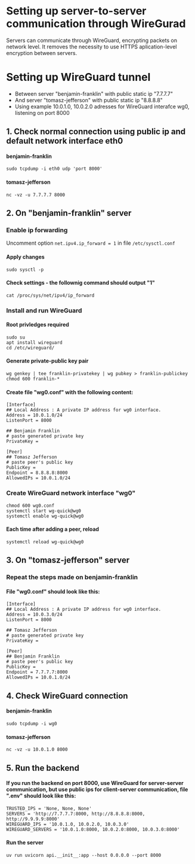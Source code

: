 # Setting up server-to-server communication through WireGurad
Servers can communicate through WireGuard, encrypting packets on network level. It removes the necessity to use HTTPS aplication-level encryption between servers.

# Setting up WireGuard tunnel
- Between server "benjamin-franklin" with public static ip "7.7.7.7"
- And server "tomasz-jefferson" with public static ip "8.8.8.8"
- Using example 10.0.1.0, 10.0.2.0 adresses for WireGuard interafce wg0, listening on port 8000

## 1. Check normal connection using public ip and default network interface eth0
#### benjamin-franklin
```sudo tcpdump -i eth0 udp 'port 8000'```
#### tomasz-jefferson
```nc -vz -u 7.7.7.7 8000```

## 2. On "benjamin-franklin" server
### Enable ip forwarding
Uncomment option ```net.ipv4.ip_forward = 1``` in file ```/etc/sysctl.conf```
#### Apply changes
```sudo sysctl -p```
#### Check settings - the follownig command should output "1"
```cat /proc/sys/net/ipv4/ip_forward```
### Install and run WireGuard
#### Root privledges required
```
sudo su
apt install wireguard
cd /etc/wireguard/
```
#### Generate private-public key pair 
```
wg genkey | tee franklin-privatekey | wg pubkey > franklin-publickey
chmod 600 franklin-*
```
#### Create file "wg0.conf" with the following content:
```
[Interface]
## Local Address : A private IP address for wg0 interface.
Address = 10.0.1.0/24
ListenPort = 8000

## Benjamin Franklin
# paste generated private key
PrivateKey = 

[Peer]
## Tomasz Jefferson
# paste peer's public key
PublicKey = 
Endpoint = 8.8.8.8:8000
AllowedIPs = 10.0.1.0/24
```
### Create WireGuard network interface "wg0"
```
chmod 600 wg0.conf
systemctl start wg-quick@wg0
systemctl enable wg-quick@wg0
```
#### Each time after adding a peer, reload
```systemctl reload wg-quick@wg0```

## 3. On "tomasz-jefferson" server
### Repeat the steps made on benjamin-franklin
#### File "wg0.conf" should look like this:
```
[Interface]
## Local Address : A private IP address for wg0 interface.
Address = 10.0.3.0/24
ListenPort = 8000

## Tomasz Jefferson
# paste generated private key
PrivateKey = 

[Peer]
## Benjamin Franklin
# paste peer's public key
PublicKey = 
Endpoint = 7.7.7.7:8000
AllowedIPs = 10.0.1.0/24
```

## 4. Check WireGuard connection
#### benjamin-franklin
```sudo tcpdump -i wg0```
#### tomasz-jefferson
```nc -vz -u 10.0.1.0 8000```

## 5. Run the backend
#### If you run the backend on port 8000, use WireGuard for server-server communication, but use public ips for client-server communication, file ".env" should look like this:
```
TRUSTED_IPS = 'None, None, None'
SERVERS = 'http://7.7.7.7:8000, http://8.8.8.8:8000, http://9.9.9.9:8000'
WIREGUARD_IPS = '10.0.1.0, 10.0.2.0, 10.0.3.0'
WIREGUARD_SERVERS = '10.0.1.0:8000, 10.0.2.0:8000, 10.0.3.0:8000'
```
#### Run the server
```uv run uvicorn api.__init__:app --host 0.0.0.0 --port 8000```
